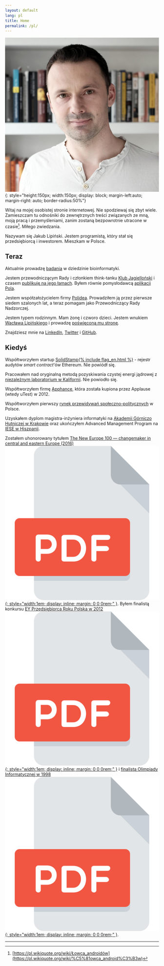 ```yaml
---
layout: default
lang: pl
title: Home
permalink: /pl/
---
```

![Jakub Lipiński](/assets/images/Jakub_Lipinski_profile_square_1024.jpg){: style="height:150px; width:150px; display: block; margin-left:auto; margin-right: auto; border-radius:50%"}

Witaj na mojej osobistej stronie internetowej. Nie spodziewaj się zbyt wiele. Zamieszczam tu odnośniki do zewnętrznych treści związanych ze mną, moją pracą i przemyśleniami, zanim zostaną bezpowrotnie utracone w czasie[^fn1]. Miłego zwiedzania.

Nazywam się Jakub Lipiński. Jestem programistą, który stał się przedsiębiorcą i inwestorem. Mieszkam w Polsce.

## Teraz

Aktualnie prowadzę [badania](research) w dziedzinie bioinformatyki.

Jestem przewodniczącym Rady i członkiem think-tanku [Klub Jagielloński](https://klubjagiellonski.pl) i czasem [publikuję na jego łamach](/pl/kj). Byłem równie pomysłodawcą [aplikacji Pola](https://www.pola-app.pl).

Jestem współzałożycielem firmy [Polidea](polidea). Prowadziłem ją przez pierwsze siedem szalonych lat, a teraz pomagam jako Przewodniczący Rady Nadzorczej.

Jestem typem rodzinnym. Mam żonę i czworo dzieci. Jestem wnukiem [Wacława Lipińskiego](https://pl.wikipedia.org/wiki/Wac%C5%82aw_Lipi%C5%84ski_(polski_historyk_i_oficer)) i prowadzę [poświęconą mu stronę](https://www.waclawlipinski.pl).

Znajdziesz mnie na [LinkedIn](https://www.linkedin.com/in/jakublipinski/), [Twitter](https://twitter.com/jakublipinski) i [GitHub](https://github.com/jakublipinski).

## Kiedyś

Współtworzyłem startup [SolidStamp{% include flag_en.html %}](/en/solidstamp) - rejestr audytów _smart contract_'ów Ethereum. Nie powiódł się.

Pracowałem nad oryginalną metodą pozyskiwania czystej energi jądrowej z [niezależnym laboratorium w Kalifornii](ugc). Nie powiodło się.

Współtworzyłem firmę [Apphance](apphance), która została kupiona przez Applause (wtedy uTest) w 2012.

Współtworzyłem pierwszy [rynek przewidywań społeczno-politycznych](/pl/pm) w Polsce.

Uzyskałem dyplom magistra-inżyniera informatyki na [Akademii Górniczo Hutniczej w Krakowie](https://www.agh.edu.pl/) oraz ukończyłem Advanced Management Program na [IESE w Hiszpanii](https://www.iese.edu/).

Zostałem uhonorowany tytułem [The New Europe 100 — changemaker in central and eastern Europe (2016)](https://www.ft.com/content/ece06f66-90a7-11e6-a72e-b428cb934b78)[![Archived PDF](/assets/images/pdf.svg){: style="width:1em; display: inline; margin: 0 0 0rem;" }](/assets/pdf/New-Europe-100-changemakers.pdf). Byłem finalistą konkursu [EY Przedsiębiorca Roku Polska w 2012](https://przedsiebiorcaroku.pl/poprzednie-edycje/?edition=10)[![Archived PDF](/assets/images/pdf.svg){: style="width:1em; display: inline; margin: 0 0 0rem;" }](/assets/pdf/ey-przedsiebiorca-roku.pdf) i [finalistą Olimpiady Informatycznej w 1998](https://oi.edu.pl/l/53/)[![Archived PDF](/assets/images/pdf.svg){: style="width:1em; display: inline; margin: 0 0 0rem;" }](/assets/pdf/olimpiada-informatyczna-1998.pdf).

---

[^fn1]: [https://pl.wikiquote.org/wiki/Łowca_androidów](https://pl.wikiquote.org/wiki/%C5%81owca_android%C3%B3w)